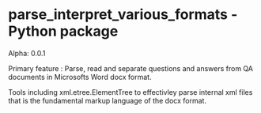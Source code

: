 # parse_interpret_various_formats - Python package
Alpha: 0.0.1

Primary feature : Parse, read and separate questions and answers from QA documents in Microsofts Word docx format.

Tools including xml.etree.ElementTree to effectivley parse internal xml files that is the fundamental markup language of the docx format.
